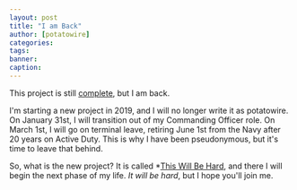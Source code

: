```yaml
---
layout: post
title: "I am Back"
author: [potatowire]
categories: 
tags: 
banner: 
caption: 
---
```


This project is still [complete](https://with.thegra.in/what-now), but I am back. 

I'm starting a new project in 2019, and I will no longer write it as potatowire. On January 31st, I will transition out of my 
Commanding Officer role. On March 1st, I will go on terminal leave, retiring June 1st from the Navy after 20 years on Active 
Duty. This is why I have been pseudonymous, but it's time to leave that behind.

So, what is the new project? It is called *[This Will Be Hard](https://thiswillbehard.com/), and there I will begin the next 
phase of my life. *It will be hard*, but I hope you'll join me.
